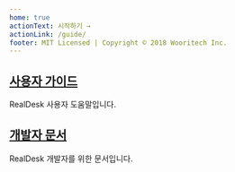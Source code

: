 ```yaml
---
home: true
actionText: 시작하기 →
actionLink: /guide/
footer: MIT Licensed | Copyright © 2018 Wooritech Inc.
---
```


<div class="features">
  <div class="feature">
    <a href="/guide/"> <h2>사용자 가이드</h2> </a>
    <p>RealDesk 사용자 도움말입니다.</p>
  </div>
  <div class="feature">
    <a href="/guide/"> <h2>개발자 문서</h2> </a>
    <p>RealDesk 개발자를 위한 문서입니다.</p>
  </div>
</div>
